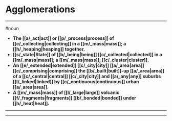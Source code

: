 # Agglomerations
---
#noun
- **The [[a/_act|act]] or [[p/_process|process]] of [[c/_collecting|collecting]] in a [[m/_mass|mass]]; a [[h/_heaping|heaping]] together.**
- **[[s/_state|State]] of [[b/_being|being]] [[c/_collected|collected]] in a [[m/_mass|mass]]; a [[m/_mass|mass]]; [[c/_cluster|cluster]].**
- **An [[e/_extended|extended]] [[c/_city|city]] [[a/_area|area]] [[c/_comprising|comprising]] the [[b/_built|built]]-up [[a/_area|area]] of a [[c/_central|central]] [[c/_city|city]] and [[a/_any|any]] suburbs [[l/_linked|linked]] by [[c/_continuous|continuous]] urban [[a/_area|area]].**
- **A [[m/_mass|mass]] of [[l/_large|large]] volcanic [[f/_fragments|fragments]] [[b/_bonded|bonded]] under [[h/_heat|heat]].**
---
---
